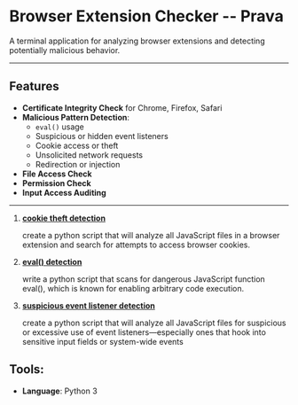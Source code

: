 # Browser Extension Checker -- Prava

A terminal application for analyzing browser extensions and detecting potentially malicious behavior.

---

## Features

- **Certificate Integrity Check** for Chrome, Firefox, Safari
- **Malicious Pattern Detection**:
  - `eval()` usage
  - Suspicious or hidden event listeners
  - Cookie access or theft
  - Unsolicited network requests
  - Redirection or injection
- **File Access Check**
- **Permission Check**
- **Input Access Auditing**

---
1. [**cookie theft detection**](cookie_theft_detection.py)

    create a python script that will analyze all JavaScript files in a browser extension and search for attempts to access browser cookies.

2. [**eval() detection**](detect_eval_usage.py)

    write a python script that scans for dangerous JavaScript function eval(), which is known for enabling arbitrary code execution.

3. [**suspicious event listener detection**](detect_suspicious_event_listeners.py)

    create a python script that will analyze all JavaScript files for suspicious or excessive use of event listeners—especially ones that hook into sensitive input fields or system-wide events




## **Tools**:

- **Language**: Python 3
